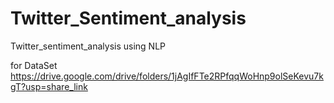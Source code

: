 # Twitter_Sentiment_analysis
Twitter_sentiment_analysis using NLP

for DataSet https://drive.google.com/drive/folders/1jAgIfFTe2RPfqqWoHnp9olSeKevu7kgT?usp=share_link
